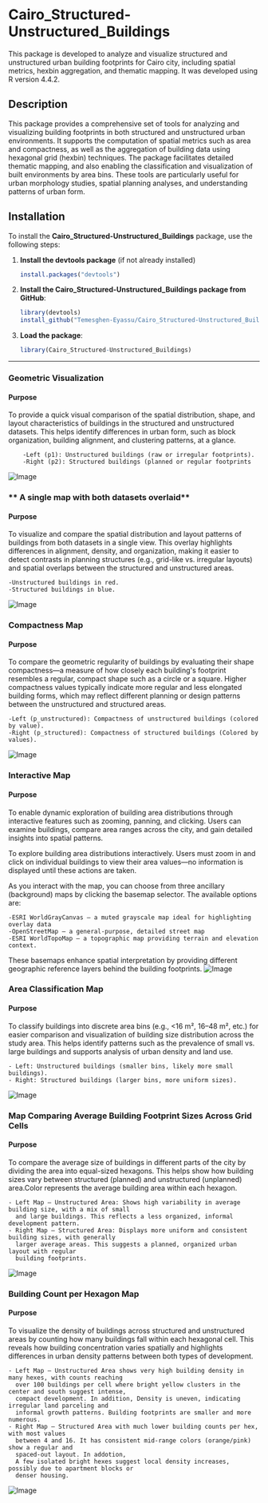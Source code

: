 # Cairo_Structured-Unstructured_Buildings
This package is developed to analyze and visualize structured and unstructured urban building footprints for Cairo city, including spatial metrics, hexbin aggregation, and thematic mapping. It was developed using R version 4.4.2.

## Description 
This package provides a comprehensive set of tools for analyzing and visualizing building footprints in both structured and unstructured urban environments. It supports the computation of spatial metrics such as area and compactness, as well as the aggregation of building data using hexagonal grid (hexbin) techniques. The package facilitates detailed thematic mapping, and also enabling the classification and visualization of built environments by area bins. These tools are particularly useful for urban morphology studies, spatial planning analyses, and understanding patterns of urban form. 
## Installation

To install the **Cairo_Structured-Unstructured_Buildings** package, use the following steps:

1. **Install the devtools package** (if not already installed)
    ```r
    install.packages("devtools")
    ```
2. **Install the Cairo_Structured-Unstructured_Buildings package from GitHub**:

    ```r
    library(devtools)
    install_github("Temesghen-Eyassu/Cairo_Structured-Unstructured_Buildings")
    ```
3. **Load the package**:

    ```r
    library(Cairo_Structured-Unstructured_Buildings)
    ```

---

### **Geometric Visualization**

#### Purpose 
To provide a quick visual comparison of the spatial distribution, shape, and layout characteristics of buildings in the structured and unstructured datasets. This helps identify differences in urban form, such as block organization, building alignment, and clustering patterns, at a glance. 

        -Left (p1): Unstructured buildings (raw or irregular footprints).
        -Right (p2): Structured buildings (planned or regular footprints
![Image](https://github.com/user-attachments/assets/2cfac23d-4f31-4620-a107-9586c89fd2c5)
 
### **	A single map with both datasets overlaid**
#### Purpose 
To visualize and compare the spatial distribution and layout patterns of buildings from both datasets in a single view. This overlay highlights differences in alignment, density, and organization, making it easier to detect contrasts in planning structures (e.g., grid-like vs. irregular layouts) and spatial overlaps between the structured and unstructured areas.

    -Unstructured buildings in red.
    -Structured buildings in blue.
![Image](https://github.com/user-attachments/assets/9e103bb3-c927-46cc-977c-47eaaf434740)

### **Compactness Map**
#### Purpose 
To compare the geometric regularity of buildings by evaluating their shape compactness—a measure of how closely each building's footprint resembles a regular, compact shape such as a circle or a square. Higher compactness values typically indicate more regular and less elongated building forms, which may reflect different planning or design patterns between the unstructured and structured areas.

    -Left (p_unstructured): Compactness of unstructured buildings (colored by value).
    -Right (p_structured): Compactness of structured buildings (Colored by values).
![Image](https://github.com/user-attachments/assets/badbd4dd-52ae-40df-b2d1-00a5c085d96a)

### **Interactive Map**
#### Purpose 
To enable dynamic exploration of building area distributions through interactive features such as zooming, panning, and clicking. Users can examine buildings, compare area ranges across the city, and gain detailed insights into spatial patterns.

To explore building area distributions interactively.
Users must zoom in and click on individual buildings to view their area values—no information is displayed until these actions are taken.

As you interact with the map, you can choose from three ancillary (background) maps by clicking the basemap selector. The available options are:

    -ESRI WorldGrayCanvas – a muted grayscale map ideal for highlighting overlay data
    -OpenStreetMap – a general-purpose, detailed street map
    -ESRI WorldTopoMap – a topographic map providing terrain and elevation context. 
    
These basemaps enhance spatial interpretation by providing different geographic reference layers behind the building footprints.
![Image](https://github.com/user-attachments/assets/70a62d00-855c-47b1-841f-d59455eb7fba)

### **Area Classification Map**
#### Purpose 
To classify buildings into discrete area bins (e.g., <16 m², 16–48 m², etc.) for easier comparison and visualization of building size distribution across the study area. This helps identify patterns such as the prevalence of small vs. large buildings and supports analysis of urban density and land use.

    - Left: Unstructured buildings (smaller bins, likely more small buildings).
    - Right: Structured buildings (larger bins, more uniform sizes).
![Image](https://github.com/user-attachments/assets/18fd90b3-3e0c-4722-b5f6-da527953a9aa)

### **Map Comparing Average Building Footprint Sizes Across Grid Cells**
#### Purpose
To compare the average size of buildings in different parts of the city by dividing the area into equal-sized hexagons. This helps show how building sizes vary between structured (planned) and unstructured (unplanned) area.Color represents the average building area within each hexagon.

    - Left Map – Unstructured Area: Shows high variability in average building size, with a mix of small 
      and large buildings. This reflects a less organized, informal development pattern.
    - Right Map – Structured Area: Displays more uniform and consistent building sizes, with generally 
      larger average areas. This suggests a planned, organized urban layout with regular 
      building footprints.
![Image](https://github.com/user-attachments/assets/43b12144-eae9-4505-98b1-76b3deb95535)

### **Building Count per Hexagon Map**
#### Purpose
To visualize the density of buildings across structured and unstructured areas by counting how many buildings fall within each hexagonal cell. This reveals how building concentration varies spatially and highlights differences in urban density patterns between both types of development.

    - Left Map – Unstructured Area shows very high building density in many hexes, with counts reaching 
      over 100 buildings per cell where bright yellow clusters in the center and south suggest intense,
      compact development. In addition, Density is uneven, indicating irregular land parceling and 
      informal growth patterns. Building footprints are smaller and more numerous.
    - Right Map – Structured Area with much lower building counts per hex, with most values 
      between 4 and 16. It has consistent mid-range colors (orange/pink) show a regular and 
      spaced-out layout. In addotion, 
      A few isolated bright hexes suggest local density increases, possibly due to apartment blocks or 
      denser housing.
![Image](https://github.com/user-attachments/assets/021a4337-9bf1-43b8-a2e5-9184895883b5)

